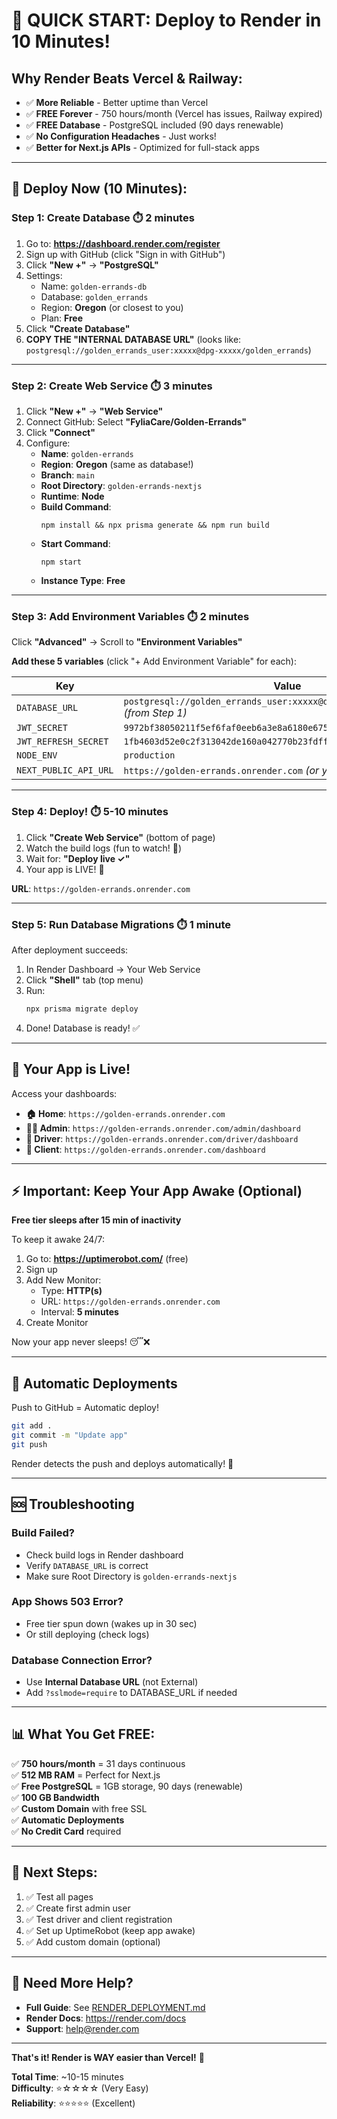 # 🚀 QUICK START: Deploy to Render in 10 Minutes!

## Why Render Beats Vercel & Railway:
- ✅ **More Reliable** - Better uptime than Vercel
- ✅ **FREE Forever** - 750 hours/month (Vercel has issues, Railway expired)
- ✅ **FREE Database** - PostgreSQL included (90 days renewable)
- ✅ **No Configuration Headaches** - Just works!
- ✅ **Better for Next.js APIs** - Optimized for full-stack apps

---

## 🎯 Deploy Now (10 Minutes):

### **Step 1: Create Database** ⏱️ 2 minutes

1. Go to: **https://dashboard.render.com/register**
2. Sign up with GitHub (click "Sign in with GitHub")
3. Click **"New +"** → **"PostgreSQL"**
4. Settings:
   - Name: `golden-errands-db`
   - Database: `golden_errands`
   - Region: **Oregon** (or closest to you)
   - Plan: **Free**
5. Click **"Create Database"**
6. **COPY THE "INTERNAL DATABASE URL"** (looks like: `postgresql://golden_errands_user:xxxxx@dpg-xxxxx/golden_errands`)

---

### **Step 2: Create Web Service** ⏱️ 3 minutes

1. Click **"New +"** → **"Web Service"**
2. Connect GitHub: Select **"FyliaCare/Golden-Errands"**
3. Click **"Connect"**
4. Configure:
   - **Name**: `golden-errands`
   - **Region**: **Oregon** (same as database!)
   - **Branch**: `main`
   - **Root Directory**: `golden-errands-nextjs`
   - **Runtime**: **Node**
   - **Build Command**: 
     ```
     npm install && npx prisma generate && npm run build
     ```
   - **Start Command**: 
     ```
     npm start
     ```
   - **Instance Type**: **Free**

---

### **Step 3: Add Environment Variables** ⏱️ 2 minutes

Click **"Advanced"** → Scroll to **"Environment Variables"**

**Add these 5 variables** (click "+ Add Environment Variable" for each):

| Key | Value |
|-----|-------|
| `DATABASE_URL` | `postgresql://golden_errands_user:xxxxx@dpg-xxxxx/golden_errands` *(from Step 1)* |
| `JWT_SECRET` | `9972bf38050211f5ef6faf0eeb6a3e8a6180e675dc89f586f65acb0c047409d4` |
| `JWT_REFRESH_SECRET` | `1fb4603d52e0c2f313042de160a042770b23fdfffca1681cc908366e1133a66d` |
| `NODE_ENV` | `production` |
| `NEXT_PUBLIC_API_URL` | `https://golden-errands.onrender.com` *(or your service name)* |

---

### **Step 4: Deploy!** ⏱️ 5-10 minutes

1. Click **"Create Web Service"** (bottom of page)
2. Watch the build logs (fun to watch! 🍿)
3. Wait for: **"Deploy live ✓"**
4. Your app is LIVE! 🎉

**URL**: `https://golden-errands.onrender.com`

---

### **Step 5: Run Database Migrations** ⏱️ 1 minute

After deployment succeeds:

1. In Render Dashboard → Your Web Service
2. Click **"Shell"** tab (top menu)
3. Run:
   ```bash
   npx prisma migrate deploy
   ```
4. Done! Database is ready! ✅

---

## 🎊 Your App is Live!

Access your dashboards:

- **🏠 Home**: `https://golden-errands.onrender.com`
- **👨‍💼 Admin**: `https://golden-errands.onrender.com/admin/dashboard`
- **🚗 Driver**: `https://golden-errands.onrender.com/driver/dashboard`
- **👤 Client**: `https://golden-errands.onrender.com/dashboard`

---

## ⚡ Important: Keep Your App Awake (Optional)

**Free tier sleeps after 15 min of inactivity**

To keep it awake 24/7:

1. Go to: **https://uptimerobot.com/** (free)
2. Sign up
3. Add New Monitor:
   - Type: **HTTP(s)**
   - URL: `https://golden-errands.onrender.com`
   - Interval: **5 minutes**
4. Create Monitor

Now your app never sleeps! 😴❌

---

## 🔄 Automatic Deployments

Push to GitHub = Automatic deploy!

```bash
git add .
git commit -m "Update app"
git push
```

Render detects the push and deploys automatically! 🚀

---

## 🆘 Troubleshooting

### Build Failed?
- Check build logs in Render dashboard
- Verify `DATABASE_URL` is correct
- Make sure Root Directory is `golden-errands-nextjs`

### App Shows 503 Error?
- Free tier spun down (wakes up in 30 sec)
- Or still deploying (check logs)

### Database Connection Error?
- Use **Internal Database URL** (not External)
- Add `?sslmode=require` to DATABASE_URL if needed

---

## 📊 What You Get FREE:

✅ **750 hours/month** = 31 days continuous  
✅ **512 MB RAM** = Perfect for Next.js  
✅ **Free PostgreSQL** = 1GB storage, 90 days (renewable)  
✅ **100 GB Bandwidth**  
✅ **Custom Domain** with free SSL  
✅ **Automatic Deployments**  
✅ **No Credit Card** required  

---

## 🎯 Next Steps:

1. ✅ Test all pages
2. ✅ Create first admin user
3. ✅ Test driver and client registration
4. ✅ Set up UptimeRobot (keep app awake)
5. ✅ Add custom domain (optional)

---

## 📖 Need More Help?

- **Full Guide**: See [RENDER_DEPLOYMENT.md](./RENDER_DEPLOYMENT.md)
- **Render Docs**: https://render.com/docs
- **Support**: help@render.com

---

**That's it! Render is WAY easier than Vercel!** 🎉

**Total Time**: ~10-15 minutes  
**Difficulty**: ⭐☆☆☆☆ (Very Easy)  
**Reliability**: ⭐⭐⭐⭐⭐ (Excellent)
